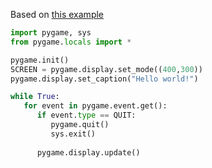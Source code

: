 Based on [this example](http://inventwithpython.com/pygame/chapter2.html)

```Python
import pygame, sys
from pygame.locals import *

pygame.init()
SCREEN = pygame.display.set_mode((400,300))
pygame.display.set_caption("Hello world!")

while True:
   for event in pygame.event.get():
      if event.type == QUIT:
         pygame.quit()
         sys.exit()
      
      pygame.display.update()
```
